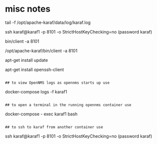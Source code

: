 # misc notes

 tail -f /opt/apache-karaf/data/log/karaf.log
 
 ssh karaf@karaf1 -p 8101  -o StrictHostKeyChecking=no
 (password karaf)
 
 bin/client -a 8101
 
  /opt/apache-karaf/bin/client -a 8101
 
apt-get install update
  
apt-get install openssh-client


```

## to view OpenNMS logs as opennms starts up use

```
 docker-compose logs -f karaf1 
```

## to open a terminal in the running opennms container use

```
docker-compose - exec karaf1 bash
```

## to ssh to karaf from another container use
```
ssh karaf@karaf1 -p 8101  -o StrictHostKeyChecking=no
(password karaf)
```

